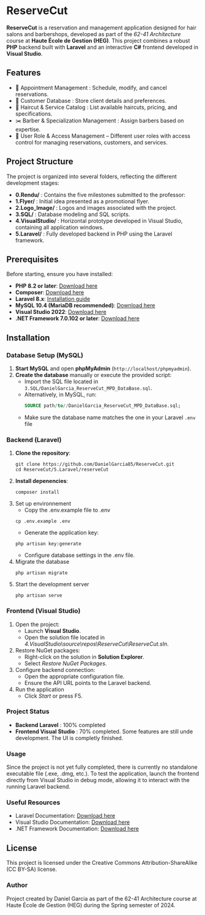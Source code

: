 # ReserveCut

**ReserveCut** is a reservation and management application designed for hair salons and barbershops, developed as part of the *62-41 Architecture* course at **Haute École de Gestion (HEG)**. This project combines a robust **PHP** backend built with **Laravel** and an interactive **C#** frontend developed in **Visual Studio**.

## Features

- 📅 Appointment Management : Schedule, modify, and cancel reservations.
- 👤 Customer Database : Store client details and preferences.
- 💇 Haircut & Service Catalog : List available haircuts, pricing, and specifications.
- ✂️ Barber & Specialization Management : Assign barbers based on expertise.
- 🔐 User Role & Access Management – Different user roles with access control for managing reservations, customers, and services.

## Project Structure

The project is organized into several folders, reflecting the different development stages:

- **0.Rendu/** : Contains the five milestones submitted to the professor:
- **1.Flyer/** : Initial idea presented as a promotional flyer.
- **2.Logo_Image/** : Logos and images associated with the project.
- **3.SQL/** : Database modeling and SQL scripts.
- **4.VisualStudio/** : Horizontal prototype developed in Visual Studio, containing all application windows.
- **5.Laravel/** : Fully developed backend in PHP using the Laravel framework.

## Prerequisites

Before starting, ensure you have installed:

- **PHP 8.2 or later**: [Download here](https://www.php.net/downloads)
- **Composer**: [Download here](https://getcomposer.org/download/)
- **Laravel 8.x**: [Installation guide](https://laravel.com/docs/8.x/installation)
- **MySQL 10.4 (MariaDB recommended)**: [Download here](https://dev.mysql.com/downloads/)
- **Visual Studio 2022**: [Download here](https://visualstudio.microsoft.com/downloads/)
- **.NET Framework 7.0.102 or later**: [Download here](https://dotnet.microsoft.com/download/dotnet-framework)

## Installation

### Database Setup (MySQL)

1. **Start MySQL** and open **phpMyAdmin** (`http://localhost/phpmyadmin`).
2. **Create the database** manually or execute the provided script:
   - Import the SQL file located in `3.SQL/DanielGarcia_ReserveCut_MPD_DataBase.sql`.
   - Alternatively, in MySQL, run:
     ```sql
     SOURCE path/to//DanielGarcia_ReserveCut_MPD_DataBase.sql;
     ```
   - Make sure the database name matches the one in your Laravel `.env` file

### Backend (Laravel)

1. **Clone the repository**:
   ```shell
   git clone https://github.com/DanielGarcia85/ReserveCut.git
   cd ReserveCut/5.Laravel/reserveCut
   ```
2. **Install depenencies**:
   ```shell
   composer install
   ```
3. Set up environnement
   - Copy the .env.example file to .env
   ```shell
   cp .env.example .env
   ```
   - Generate the application key:
   ```shell
   php artisan key:generate
   ```
   - Configure database settings in the .env file.
4. Migrate the database
   ```shell
   php artisan migrate
   ```
5. Start the development server
   ```shell
   php artisan serve
   ```

### Frontend (Visual Studio)

1. Open the project:
   - Launch **Visual Studio**.
   - Open the solution file located in *4.VisualStudio\source\repos\ReserveCut\ReserveCut.sln*.
3. Restore NuGet packages:
   - Right-click on the solution in **Solution Explorer**.
   - Select *Restore NuGet Packages*.
5. Configure backend connection:
   - Open the appropriate configuration file.
   - Ensure the API URL points to the Laravel backend.
7. Run the application
   - Click *Start* or press F5.

### Project Status
- **Backend Laravel** : 100% completed
- **Frontend Visual Studio** : 70% completed. Some features are still unde development. The UI is completly finished.

### Usage

Since the project is not yet fully completed, there is currently no standalone executable file (.exe, .dmg, etc.). To test the application, launch the frontend directly from Visual Studio in debug mode, allowing it to interact with the running Laravel backend.

### Useful Resources

- Laravel Documentation: [Download here](https://laravel.com/docs/8.x)
- Visual Studio Documentation: [Download here](https://docs.microsoft.com/en-us/visualstudio/)
- .NET Framework Documentation: [Download here](https://docs.microsoft.com/en-us/dotnet/framework/)

## License
This project is licensed under the Creative Commons Attribution-ShareAlike (CC BY-SA) license.

### Author
Project created by Daniel Garcia as part of the 62-41 Architecture course at Haute École de Gestion (HEG) during the Spring semester of 2024.



